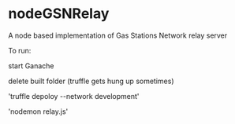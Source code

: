# nodeGSNRelay
A node based implementation of Gas Stations Network relay server


To run: 

start Ganache

delete built folder (truffle gets hung up sometimes) 

'truffle depoloy --network development'

'nodemon relay.js'